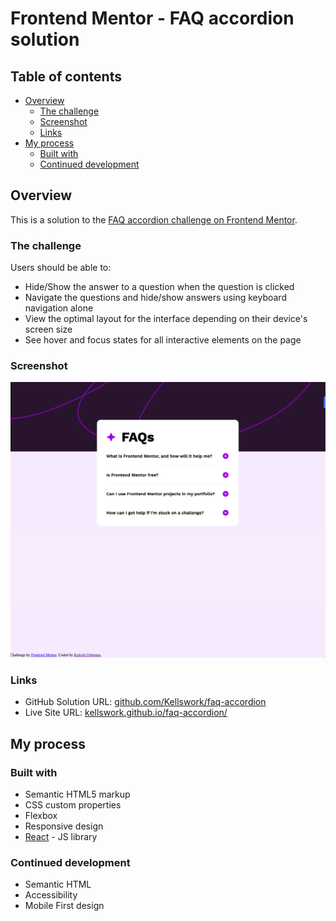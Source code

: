 # Frontend Mentor - FAQ accordion solution

## Table of contents

- [Overview](#overview)
  - [The challenge](#the-challenge)
  - [Screenshot](#screenshot)
  - [Links](#links)
- [My process](#my-process)
  - [Built with](#built-with)
  - [Continued development](#continued-development)

## Overview

This is a solution to the [FAQ accordion challenge on Frontend Mentor](https://www.frontendmentor.io/challenges/faq-accordion-wyfFdeBwBz).

### The challenge

Users should be able to:

- Hide/Show the answer to a question when the question is clicked
- Navigate the questions and hide/show answers using keyboard navigation alone
- View the optimal layout for the interface depending on their device's screen size
- See hover and focus states for all interactive elements on the page

### Screenshot

![faq-accordion](src/assets/images/faq-accordion.jpg)


### Links

- GitHub Solution URL: [github.com/Kellswork/faq-accordion](https://github.com/Kellswork/faq-accordion)
- Live Site URL: [kellswork.github.io/faq-accordion/](https://kellswork.github.io/faq-accordion/)

## My process

### Built with

- Semantic HTML5 markup
- CSS custom properties
- Flexbox
- Responsive design
- [React](https://reactjs.org/) - JS library

### Continued development

- Semantic HTML
- Accessibility
- Mobile First design
